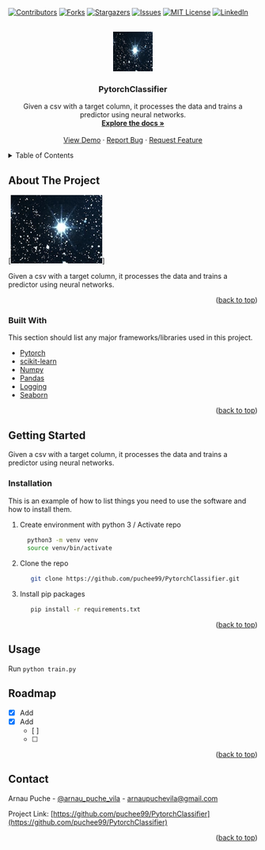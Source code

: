 <div id="top"></div>

<!-- PROJECT SHIELDS -->
<!--
*** https://www.markdownguide.org/basic-syntax/#reference-style-links
-->
[![Contributors][contributors-shield]][contributors-url]
[![Forks][forks-shield]][forks-url]
[![Stargazers][stars-shield]][stars-url]
[![Issues][issues-shield]][issues-url]
[![MIT License][license-shield]][license-url]
[![LinkedIn][linkedin-shield]][linkedin-url]



<!-- PROJECT LOGO -->
<br />
<div align="center">
  <a href="https://github.com/puchee99/PytorchClassifier">
    <img src="images/a.png" alt="Logo" width="80" height="80">
  </a>

  <h3 align="center">PytorchClassifier</h3>

  <p align="center">
    Given a csv with a target column, it processes the data and trains a predictor using neural networks.
    <br />
    <a href="https://github.com/puchee99/PytorchClassifier"><strong>Explore the docs »</strong></a>
    <br />
    <br />
    <a href="https://github.com/puchee99/PytorchClassifier">View Demo</a>
    ·
    <a href="https://github.com/puchee99/PytorchClassifier/issues">Report Bug</a>
    ·
    <a href="https://github.com/puchee99/PytorchClassifier/issues">Request Feature</a>
  </p>
</div>



<!-- TABLE OF CONTENTS -->
<details>
  <summary>Table of Contents</summary>
  <ol>
    <li>
      <a href="#about-the-project">About The Project</a>
      <ul>
        <li><a href="#built-with">Built With</a></li>
      </ul>
    </li>
    <li>
      <a href="#getting-started">Getting Started</a>
      <ul>
        <li><a href="#installation">Installation</a></li>
      </ul>
    </li>
    <li><a href="#usage">Usage</a></li>
    <li><a href="#roadmap">Roadmap</a></li>
    <li><a href="#contact">Contact</a></li>
  </ol>
</details>



<!-- ABOUT THE PROJECT -->
## About The Project

[![product-screenshot]]

Given a csv with a target column, it processes the data and trains a predictor using neural networks.

<p align="right">(<a href="#top">back to top</a>)</p>



### Built With

This section should list any major frameworks/libraries used in this project. 

* [Pytorch](https://pytorch.org/)
* [scikit-learn](https://scikit-learn.org/)
* [Numpy](https://numpy.org/)
* [Pandas](https://pandas.pydata.org/)
* [Logging](https://docs.python.org/3/library/logging.html)
* [Seaborn](https://seaborn.pydata.org/)

<p align="right">(<a href="#top">back to top</a>)</p>


<!-- GETTING STARTED -->
## Getting Started

Given a csv with a target column, it processes the data and trains a predictor using neural networks.


### Installation

This is an example of how to list things you need to use the software and how to install them.

1. Create environment with python 3 / Activate repo
    ```sh
      python3 -m venv venv
      source venv/bin/activate
    ```
2. Clone the repo
   ```sh
      git clone https://github.com/puchee99/PytorchClassifier.git
   ```
3. Install pip packages
   ```sh
      pip install -r requirements.txt
    ```


<p align="right">(<a href="#top">back to top</a>)</p>

## Usage

Run `python train.py`


## Roadmap

- [x] Add
- [x] Add 
    - [ ] 
    - [ ] 

<p align="right">(<a href="#top">back to top</a>)</p>


<!-- CONTACT -->
## Contact

Arnau Puche  - [@arnau_puche_vila](https://www.linkedin.com/in/arnau-puche-vila-ds/) - arnaupuchevila@gmail.com

Project Link: [https://github.com/puchee99/PytorchClassifier](https://github.com/puchee99/PytorchClassifier)


<p align="right">(<a href="#top">back to top</a>)</p>



<!-- MARKDOWN LINKS & IMAGES -->
<!-- https://www.markdownguide.org/basic-syntax/#reference-style-links -->
[contributors-shield]: https://img.shields.io/github/contributors/puchee99/PytorchClassifier.svg?style=for-the-badge
[contributors-url]: https://github.com/puchee99/PytorchClassifier/graphs/contributors
[forks-shield]: https://img.shields.io/github/forks/puchee99/PytorchClassifier.svg?style=for-the-badge
[forks-url]: https://github.com/puchee99/PytorchClassifier/network/members
[stars-shield]: https://img.shields.io/github/stars/puchee99/PytorchClassifier.svg?style=for-the-badge
[stars-url]: https://github.com/puchee99/PytorchClassifier/stargazers
[issues-shield]: https://img.shields.io/github/issues/puchee99/PytorchClassifier.svg?style=for-the-badge
[issues-url]: https://github.com/puchee99/PytorchClassifier/issues
[license-shield]: https://img.shields.io/github/license/puchee99/PytorchClassifier.svg?style=for-the-badge
[license-url]: https://github.com/puchee99/PytorchClassifier/blob/main/LICENSE.txt
[linkedin-shield]: https://img.shields.io/badge/-LinkedIn-black.svg?style=for-the-badge&logo=linkedin&colorB=555
[linkedin-url]: https://www.linkedin.com/in/arnau-puche-vila-ds/
[product-screenshot]: images/a.png
